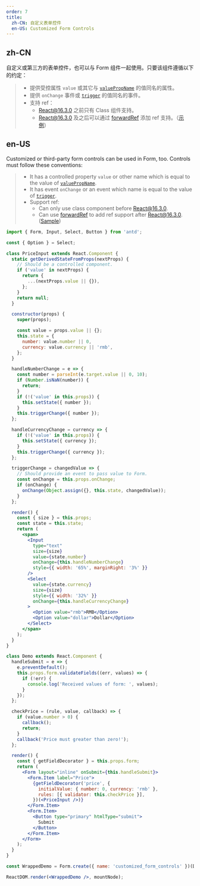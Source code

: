 ```yaml
---
order: 7
title:
  zh-CN: 自定义表单控件
  en-US: Customized Form Controls
---
```


## zh-CN

自定义或第三方的表单控件，也可以与 Form 组件一起使用。只要该组件遵循以下的约定：

> - 提供受控属性 `value` 或其它与 [`valuePropName`](http://ant.design/components/form/#getFieldDecorator-参数) 的值同名的属性。
> - 提供 `onChange` 事件或 [`trigger`](http://ant.design/components/form/#getFieldDecorator-参数) 的值同名的事件。
> - 支持 ref：
>   - React@16.3.0 之前只有 Class 组件支持。
>   - React@16.3.0 及之后可以通过 [forwardRef](https://reactjs.org/docs/forwarding-refs.html) 添加 ref 支持。（[示例](https://codesandbox.io/s/7wj199900x)）

## en-US

Customized or third-party form controls can be used in Form, too. Controls must follow these conventions:

> - It has a controlled property `value` or other name which is equal to the value of [`valuePropName`](http://ant.design/components/form/?locale=en-US#getFieldDecorator's-parameters).
> - It has event `onChange` or an event which name is equal to the value of [`trigger`](http://ant.design/components/form/?locale=en-US#getFieldDecorator's-parameters).
> - Support ref:
>   - Can only use class component before React@16.3.0.
>   - Can use [forwardRef](https://reactjs.org/docs/forwarding-refs.html) to add ref support after React@16.3.0. ([Sample](https://codesandbox.io/s/7wj199900x))

```jsx
import { Form, Input, Select, Button } from 'antd';

const { Option } = Select;

class PriceInput extends React.Component {
  static getDerivedStateFromProps(nextProps) {
    // Should be a controlled component.
    if ('value' in nextProps) {
      return {
        ...(nextProps.value || {}),
      };
    }
    return null;
  }

  constructor(props) {
    super(props);

    const value = props.value || {};
    this.state = {
      number: value.number || 0,
      currency: value.currency || 'rmb',
    };
  }

  handleNumberChange = e => {
    const number = parseInt(e.target.value || 0, 10);
    if (Number.isNaN(number)) {
      return;
    }
    if (!('value' in this.props)) {
      this.setState({ number });
    }
    this.triggerChange({ number });
  };

  handleCurrencyChange = currency => {
    if (!('value' in this.props)) {
      this.setState({ currency });
    }
    this.triggerChange({ currency });
  };

  triggerChange = changedValue => {
    // Should provide an event to pass value to Form.
    const onChange = this.props.onChange;
    if (onChange) {
      onChange(Object.assign({}, this.state, changedValue));
    }
  };

  render() {
    const { size } = this.props;
    const state = this.state;
    return (
      <span>
        <Input
          type="text"
          size={size}
          value={state.number}
          onChange={this.handleNumberChange}
          style={{ width: '65%', marginRight: '3%' }}
        />
        <Select
          value={state.currency}
          size={size}
          style={{ width: '32%' }}
          onChange={this.handleCurrencyChange}
        >
          <Option value="rmb">RMB</Option>
          <Option value="dollar">Dollar</Option>
        </Select>
      </span>
    );
  }
}

class Demo extends React.Component {
  handleSubmit = e => {
    e.preventDefault();
    this.props.form.validateFields((err, values) => {
      if (!err) {
        console.log('Received values of form: ', values);
      }
    });
  };

  checkPrice = (rule, value, callback) => {
    if (value.number > 0) {
      callback();
      return;
    }
    callback('Price must greater than zero!');
  };

  render() {
    const { getFieldDecorator } = this.props.form;
    return (
      <Form layout="inline" onSubmit={this.handleSubmit}>
        <Form.Item label="Price">
          {getFieldDecorator('price', {
            initialValue: { number: 0, currency: 'rmb' },
            rules: [{ validator: this.checkPrice }],
          })(<PriceInput />)}
        </Form.Item>
        <Form.Item>
          <Button type="primary" htmlType="submit">
            Submit
          </Button>
        </Form.Item>
      </Form>
    );
  }
}

const WrappedDemo = Form.create({ name: 'customized_form_controls' })(Demo);

ReactDOM.render(<WrappedDemo />, mountNode);
```

